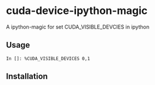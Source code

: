 # cuda-device-ipython-magic
A ipython-magic for set CUDA_VISIBLE_DEVCIES in ipython

## Usage

```
In []: %CUDA_VISIBLE_DEVICES 0,1
```

## Installation

```
```
